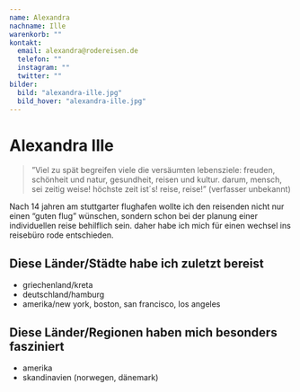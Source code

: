 ```yaml
---
name: Alexandra
nachname: Ille
warenkorb: ""
kontakt:
  email: alexandra@rodereisen.de
  telefon: ""
  instagram: ""
  twitter: ""
bilder:
  bild: "alexandra-ille.jpg"
  bild_hover: "alexandra-ille.jpg"
---
```


# Alexandra Ille

> ”Viel zu spät begreifen viele die versäumten lebensziele: freuden, schönheit und natur, gesundheit, reisen und kultur. darum, mensch, sei zeitig weise! höchste zeit ist´s! reise, reise!” (verfasser unbekannt)

Nach 14 jahren am stuttgarter flughafen wollte ich den reisenden nicht nur einen “guten flug” wünschen, sondern schon bei der planung einer individuellen reise behilflich sein. daher habe ich mich für einen wechsel ins reisebüro rode entschieden.

## Diese Länder/Städte habe ich zuletzt bereist

- griechenland/kreta
- deutschland/hamburg
- amerika/new york, boston, san francisco, los angeles

## Diese Länder/Regionen haben mich besonders fasziniert

- amerika
- skandinavien (norwegen, dänemark)
